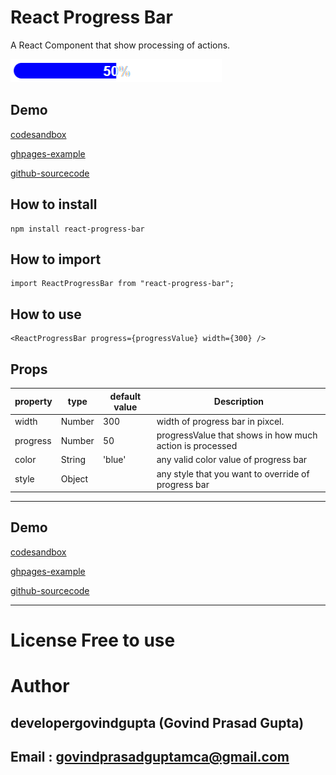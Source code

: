 # React Progress Bar

A React Component that show processing of actions.

![](./ReactProgressBar.png)

## Demo

[codesandbox](https://codesandbox.io/s/demo-react-progress-bar-3n5iyp)

[ghpages-example](https://developergovindgupta.github.io/react-progress-bar/)

[github-sourcecode](https://github.com/developergovindgupta/react-progress-bar)


## How to install

    npm install react-progress-bar


## How to import

    import ReactProgressBar from "react-progress-bar";

## How to use

    <ReactProgressBar progress={progressValue} width={300} />

## Props

|property|type|default value|Description|
|--|--|--|--|
|width|Number|300|width of progress bar in pixcel.|
|progress|Number|50|progressValue that shows in how much action is processed|
|color|String|'blue'|any valid color value of progress bar|
|style|Object||any style that you want to override of progress bar|



<hr/>

## Demo

[codesandbox](https://codesandbox.io/s/demo-react-progress-bar-3n5iyp)

[ghpages-example](https://developergovindgupta.github.io/react-progress-bar/)

[github-sourcecode](https://github.com/developergovindgupta/react-progress-bar)




<hr/>

# License Free to use

# Author

## developergovindgupta (Govind Prasad Gupta)

## Email : govindprasadguptamca@gmail.com 
